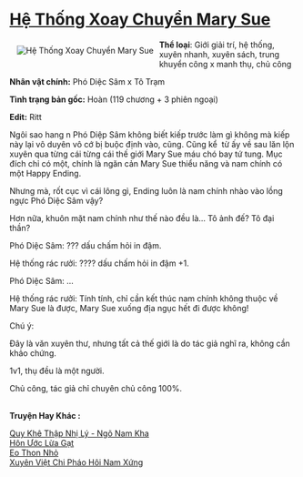 <a href="https://utruyen.com/he-thong-xoay-chuyen-mary-sue/18459/" title="Hệ Thống Xoay Chuyển Mary Sue"><h1>Hệ Thống Xoay Chuyển Mary Sue</h1></a><div style="display:table"><img align="right" style="float: left; padding: 10px;" src="https://utruyen.com/images/story/200x260/he-thong-xoay-chuyen-mary-sue.jpg" alt="Hệ Thống Xoay Chuyển Mary Sue"><b>Thể loại</b>: Giới giải trí, hệ thống, xuyên nhanh, xuyên sách, trung khuyển công x manh thụ, chủ công<p></p><b>Nhân vật chính:</b> Phó Diệc Sâm x Tô Trạm<p></p><b>Tình trạng bản gốc:</b> Hoàn (119 chương + 3 phiên ngoại)<p></p><b>Edit:</b> Ritt<p></p>Ngôi sao hang n Phó Diệp Sâm không biết kiếp trước làm gì không mà kiếp này lại vô duyên vô cớ bị buộc định vào, cũng. Cũng kể  từ ấy về sau lăn lộn xuyên qua từng cái từng cái thế giới Mary Sue máu chó bay tứ tung. Mục đích chỉ có một, chính là ngăn cản Mary Sue thiểu năng và nam chính có một Happy Ending.<p></p>Nhưng mà, rốt cục vì cái lông gì, Ending luôn là nam chính nhào vào lồng ngực Phó Diệc Sâm vậy?<p></p>Hơn nữa, khuôn mặt nam chính như thế nào đều là… Tô ảnh đế? Tô đại thần?<p></p>Phó Diệc Sâm: ??? dấu chấm hỏi in đậm.<p></p>Hệ thống rác rưởi: ???? dấu chấm hỏi in đậm +1.<p></p>Phó Diệc Sâm: …<p></p>Hệ thống rác rưởi: Tính tính, chỉ cần kết thúc nam chính không thuộc về Mary Sue là được, Mary Sue xuống địa ngục hết đi được không!<p></p>Chú ý:<p></p>Đây là văn xuyên thư, nhưng tất cả thế giới là do tác giả nghĩ ra, không cần khảo chứng.<p></p><p></p>1v1, thụ đều là một người.<p></p><p></p>Chủ công, tác giả chỉ chuyên chủ công 100%.</div><p><br><b>Truyện Hay Khác :</b></p><a href="https://utruyen.com/quy-khe-thap-nhi-ly-ngo-nam-kha/18446/" alt="Quy Khê Thập Nhị Lý - Ngõ Nam Kha">Quy Khê Thập Nhị Lý - Ngõ Nam Kha</a><br/><a href="https://github.com/quanluxury/ngontinh_sac/tree/master/truyenhay/19389/" alt="Hôn Ước Lừa Gạt">Hôn Ước Lừa Gạt</a><br/><a href="https://github.com/quanluxury/truyenhot/tree/master/truyenhay/17553/" alt="Eo Thon Nhỏ">Eo Thon Nhỏ</a><br/><a href="https://github.com/quanluxury/truyenhot/tree/master/truyenhay/16346/" alt="Xuyên Việt Chi Pháo Hôi Nam Xứng">Xuyên Việt Chi Pháo Hôi Nam Xứng</a><br/>